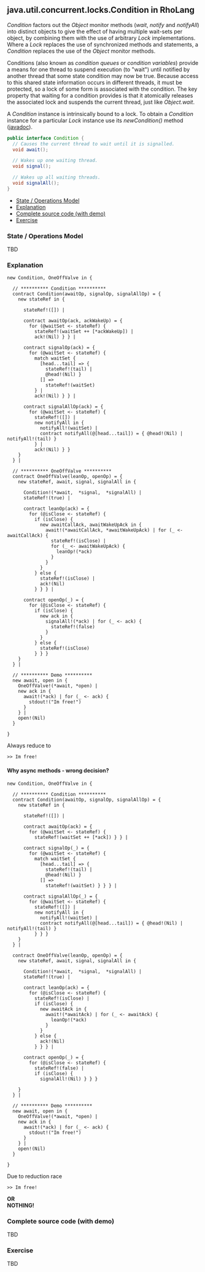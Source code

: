 ## java.util.concurrent.locks.Condition in RhoLang

*Condition* factors out the *Object* monitor methods (*wait*, *notify* and *notifyAll*) into distinct objects to give the effect of having multiple wait-sets per object, by combining them with the use of arbitrary *Lock* implementations. 
Where a *Lock* replaces the use of synchronized methods and statements, a *Condition* replaces the use of the *Object* monitor methods.

Conditions (also known as *condition queues* or *condition variables*) provide a means for one thread to suspend execution (to "wait") until notified by another thread that some state condition may now be true. Because access to this shared state information occurs in different threads, it must be protected, so a lock of some form is associated with the condition. The key property that waiting for a condition provides is that it atomically releases the associated lock and suspends the current thread, just like *Object.wait*.

A *Condition* instance is intrinsically bound to a lock. To obtain a *Condition* instance for a particular *Lock* instance use its *newCondition()* method ([javadoc](https://docs.oracle.com/javase/9/docs/api/java/util/concurrent/locks/Condition.html)).

```java
public interface Condition {
  // Causes the current thread to wait until it is signalled.
  void await();

  // Wakes up one waiting thread.
  void signal();  

  // Wakes up all waiting threads.
  void signalAll();
}
```

- [State / Operations Model](#state--operations-model)
- [Explanation](#explanation)
- [Complete source code (with demo)](#complete-source-code-with-demo)
- [Exercise](#exercise)

### State / Operations Model
TBD

### Explanation
```
new Condition, OneOffValve in {

  // ********** Condition **********
  contract Condition(awaitOp, signalOp, signalAllOp) = {
    new stateRef in {
     
      stateRef!([]) |
      
      contract awaitOp(ack, ackWakeUp) = {
        for (@waitSet <- stateRef) {
          stateRef!(waitSet ++ [*ackWakeUp]) |
          ack!(Nil) } } |
    
      contract signalOp(ack) = {
        for (@waitSet <- stateRef) {
          match waitSet {
            [head...tail] => { 
              stateRef!(tail) |
              @head!(Nil) }
            [] => 
              stateRef!(waitSet)
          } |
          ack!(Nil) } } |
    
      contract signalAllOp(ack) = {
        for (@waitSet <- stateRef) {
          stateRef!([]) |
          new notifyAll in {            
            notifyAll!(waitSet) |
            contract notifyAll(@[head...tail]) = { @head!(Nil) | notifyAll!(tail) }  
          } |
          ack!(Nil) } }           
    }  
  } |
  
  // ********** OneOffValve **********
  contract OneOffValve(leanOp, openOp) = {  
    new stateRef, await, signal, signalAll in {
    
      Condition!(*await,  *signal,  *signalAll) |    
      stateRef!(true) |
  
      contract leanOp(ack) = {
        for (@isClose <- stateRef) {                    
          if (isClose) {
            new awaitCallAck, awaitWakeUpAck in {
              await!(*awaitCallAck, *awaitWakeUpAck) | for (_ <- awaitCallAck) {             
                stateRef!(isClose) | 
                for (_ <- awaitWakeUpAck) {
                  leanOp!(*ack)
                }
              }
            }            
          } else {
            stateRef!(isClose) | 
            ack!(Nil) 
          } } } |  

      contract openOp(_) = {
        for (@isClose <- stateRef) {                    
          if (isClose) {
            new ack in {
              signalAll!(*ack) | for (_ <- ack) {
                stateRef!(false)
              }
            }
          } else {
            stateRef!(isClose)
          } } } 
    }
  } |
  
  // ********** Demo **********
  new await, open in {
    OneOffValve!(*await, *open) |
    new ack in {
      await!(*ack) | for (_ <- ack) {
        stdout!("Im free!")
      }
    } |
    open!(Nil) 
  }          
  
}
```
Always reduce to
```
>> Im free!
```

#### Why async methods - wrong decision?
```
new Condition, OneOffValve in {

  // ********** Condition **********
  contract Condition(awaitOp, signalOp, signalAllOp) = {
    new stateRef in {
     
      stateRef!([]) |
      
      contract awaitOp(ack) = {
        for (@waitSet <- stateRef) {
          stateRef!(waitSet ++ [*ack]) } } |
    
      contract signalOp(_) = {
        for (@waitSet <- stateRef) {
          match waitSet {
            [head...tail] => { 
              stateRef!(tail) |
              @head!(Nil) }
            [] => 
              stateRef!(waitSet) } } } |
    
      contract signalAllOp(_) = {
        for (@waitSet <- stateRef) {
          stateRef!([]) |
          new notifyAll in {            
            notifyAll!(waitSet) |
            contract notifyAll(@[head...tail]) = { @head!(Nil) | notifyAll!(tail) }  
          } } }           
    }  
  } |
  
  contract OneOffValve(leanOp, openOp) = {  
    new stateRef, await, signal, signalAll in {
    
      Condition!(*await,  *signal,  *signalAll) |    
      stateRef!(true) |
  
      contract leanOp(ack) = {
        for (@isClose <- stateRef) {          
          stateRef!(isClose) | 
          if (isClose) {
            new awaitAck in {
              await!(*awaitAck) | for (_ <- awaitAck) {
                leanOp!(*ack)
              }
            }            
          } else {
            ack!(Nil)
          } } } |  

      contract openOp(_) = {
        for (@isClose <- stateRef) {          
          stateRef!(false) |
          if (isClose) {
            signalAll!(Nil) } } } 
      
    }
  } |
  
  // ********** Demo **********
  new await, open in {
    OneOffValve!(*await, *open) |
    new ack in {
      await!(*ack) | for (_ <- ack) {
        stdout!("Im free!")
      }
    } |
    open!(Nil) 
  }          
  
}
```
Due to reduction race
```
>> Im free!
```
**OR**  
**NOTHING!**

### Complete source code (with demo)
TBD

### Exercise
TBD
